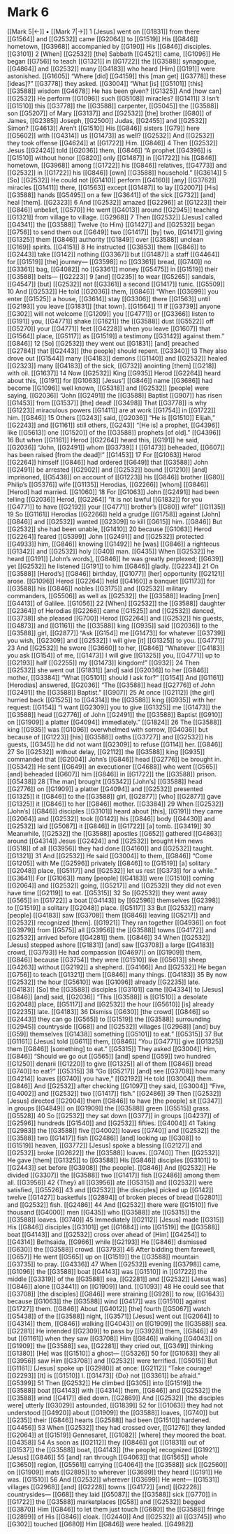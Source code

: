 # Mark 6
[[Mark 5|←]] • [[Mark 7|→]]
1 [Jesus] went on [[G1831]] from there [[G1564]] and [[G2532]] came [[G2064]] to [[G1519]] His [[G846]] hometown, [[G3968]] accompanied by [[G190]] His [[G846]] disciples. [[G3101]] 
2 [When] [[G2532]] [the] Sabbath [[G4521]] came, [[G1096]] He began [[G756]] to teach [[G1321]] in [[G1722]] the [[G3588]] synagogue, [[G4864]] and [[G2532]] many [[G4183]] who heard [Him] [[G191]] were astonished. [[G1605]] “Where [did] [[G4159]] this [man get] [[G3778]] these [ideas]?” [[G3778]] they asked. [[G3004]] “What [is] [[G5101]] [this] [[G3588]] wisdom [[G4678]] He has been given? [[G1325]] And [how can] [[G2532]] He perform [[G1096]] such [[G5108]] miracles? [[G1411]] 
3 Isn’t [[G1510]] this [[G3778]] the [[G3588]] carpenter, [[G5045]] the [[G3588]] son [[G5207]] of Mary [[G3137]] and [[G2532]] [the] brother [[G80]] of James, [[G2385]] Joseph, [[G2500]] Judas, [[G2455]] and [[G2532]] Simon? [[G4613]] Aren’t [[G1510]] His [[G846]] sisters [[G79]] here [[G5602]] with [[G4314]] us [[G1473]] as well? [[G2532]] And [[G2532]] they took offense [[G4624]] at [[G1722]] Him. [[G846]] 
4 Then [[G2532]] Jesus [[G2424]] told [[G2036]] them, [[G846]] “A prophet [[G4396]] is [[G1510]] without honor [[G820]] only [[G1487]] in [[G1722]] his [[G846]] hometown, [[G3968]] among [[G1722]] his [[G846]] relatives, [[G4773]] and [[G2532]] in [[G1722]] his [[G846]] [own] [[G3588]] household.” [[G3614]] 
5 [So] [[G2532]] He could not [[G1410]] perform [[G4160]] [any] [[G3762]] miracles [[G1411]] there, [[G1563]] except [[G1487]] to lay [[G2007]] [His] [[G3588]] hands [[G5495]] on a few [[G3641]] of the sick [[G732]] [and] heal [them]. [[G2323]] 
6 And [[G2532]] amazed [[G2296]] at [[G1223]] their [[G846]] unbelief, [[G570]] He went [[G4013]] around [[G2945]] teaching [[G1321]] from village to village. [[G2968]] 
7 Then [[G2532]] [Jesus] called [[G4341]] the [[G3588]] Twelve {to Him} [[G1427]] and [[G2532]] began [[G756]] to send them out [[G649]] two [[G1417]] [by] two, [[G1417]] giving [[G1325]] them [[G846]] authority [[G1849]] over [[G3588]] unclean [[G169]] spirits. [[G4151]] 
8 He instructed [[G3853]] them [[G846]] to [[G2443]] take [[G142]] nothing [[G3367]] but [[G1487]] a staff [[G4464]] for [[G1519]] [the] journey— [[G3598]] no [[G3361]] bread, [[G740]] no [[G3361]] bag, [[G4082]] no [[G3361]] money [[G5475]] in [[G1519]] their [[G3588]] belts— [[G2223]] 
9 [and] [[G235]] to wear [[G5265]] sandals, [[G4547]] [but] [[G2532]] not [[G3361]] a second [[G1417]] tunic. [[G5509]] 
10 And [[G2532]] He told [[G2036]] them, [[G846]] “When [[G3699]] you enter [[G1525]] a house, [[G3614]] stay [[G3306]] there [[G1563]] until [[G2193]] you leave [[G1831]] [that town]. [[G1564]] 
11 If [[G3739]] anyone [[G302]] will not welcome [[G1209]] you [[G4771]] or [[G3366]] listen to [[G191]] you, [[G4771]] shake [[G1621]] the [[G3588]] dust [[G5522]] off [[G5270]] your [[G4771]] feet [[G4228]] when you leave [[G1607]] that [[G1564]] place, [[G5117]] as [[G1519]] a testimony [[G3142]] against them.” [[G846]] 
12 [So] [[G2532]] they went out [[G1831]] [and] preached [[G2784]] that [[G2443]] [the people] should repent. [[G3340]] 
13 They also drove out [[G1544]] many [[G4183]] demons [[G1140]] and [[G2532]] healed [[G2323]] many [[G4183]] of the sick, [[G732]] anointing [them] [[G218]] with oil. [[G1637]] 
14 Now [[G2532]] King [[G935]] Herod [[G2264]] heard about this, [[G191]] for [[G1063]] [Jesus’] [[G846]] name [[G3686]] had become [[G1096]] well known, [[G5318]] and [[G2532]] [people] were saying, [[G2036]] “John [[G2491]] the [[G3588]] Baptist [[G907]] has risen [[G1453]] from [[G1537]] [the] dead! [[G3498]] That [[G3778]] is why [[G1223]] miraculous powers [[G1411]] are at work [[G1754]] in [[G1722]] him. [[G846]] 
15 Others [[G243]] said, [[G2036]] “He is [[G1510]] Elijah,” [[G2243]] and [[G1161]] still others, [[G243]] “[He is] a prophet, [[G4396]] like [[G5613]] one [[G1520]] of the [[G3588]] prophets [of old].” [[G4396]] 
16 But when [[G1161]] Herod [[G2264]] heard this, [[G191]] he said, [[G2036]] “John, [[G2491]] whom [[G3739]] I [[G1473]] beheaded, [[G607]] has been raised [from the dead]!” [[G1453]] 
17 For [[G1063]] Herod [[G2264]] himself [[G846]] had ordered [[G649]] that [[G3588]] John [[G2491]] be arrested [[G2902]] and [[G2532]] bound [[G1210]] [and] imprisoned, [[G5438]] on account of [[G1223]] his [[G846]] brother [[G80]] Philip’s [[G5376]] wife [[G1135]] Herodias, [[G2266]] [whom] [[G846]] [Herod] had married. [[G1060]] 
18 For [[G1063]] John [[G2491]] had been telling [[G2036]] Herod, [[G2264]] “It is not lawful [[G1832]] for you [[G4771]] to have [[G2192]] your [[G4771]] brother’s [[G80]] wife!” [[G1135]] 
19 So [[G1161]] Herodias [[G2266]] held a grudge [[G1758]] against [John] [[G846]] and [[G2532]] wanted [[G2309]] to kill [[G615]] him. [[G846]] But [[G2532]] she had been unable, [[G1410]] 
20 because [[G1063]] Herod [[G2264]] feared [[G5399]] John [[G2491]] and [[G2532]] protected [[G4933]] him, [[G846]] knowing [[G1492]] he [was] [[G846]] a righteous [[G1342]] and [[G2532]] holy [[G40]] man. [[G435]] When [[G2532]] he heard [[G191]] [John’s words], [[G846]] he was greatly perplexed; [[G639]] yet [[G2532]] he listened [[G191]] to him [[G846]] gladly. [[G2234]] 
21 On [[G3588]] [Herod’s] [[G846]] birthday, [[G1077]] [her] opportunity [[G2121]] arose. [[G1096]] Herod [[G2264]] held [[G4160]] a banquet [[G1173]] for [[G3588]] his [[G846]] nobles [[G3175]] and [[G2532]] military commanders, [[G5506]] as well as [[G2532]] the [[G3588]] leading [men] [[G4413]] of Galilee. [[G1056]] 
22 [When] [[G2532]] the [[G3588]] daughter [[G2364]] of Herodias [[G2266]] came [[G1525]] and [[G2532]] danced, [[G3738]] she pleased [[G700]] Herod [[G2264]] and [[G2532]] his guests, [[G4873]] and [[G1161]] the [[G3588]] king [[G935]] said [[G2036]] to the [[G3588]] girl, [[G2877]] “Ask [[G154]] me [[G1473]] for whatever [[G3739]] you wish, [[G2309]] and [[G2532]] I will give [it] [[G1325]] to you. [[G4771]] 
23 And [[G2532]] he swore [[G3660]] to her, [[G846]] “Whatever [[G4183]] you ask [[G154]] of me, [[G1473]] I will give [[G1325]] you, [[G4771]] up to [[G2193]] half [[G2255]] my [[G1473]] kingdom!” [[G932]] 
24 Then [[G2532]] she went out [[G1831]] [and] said [[G2036]] to her [[G846]] mother, [[G3384]] “What [[G5101]] should I ask for?” [[G154]] And [[G1161]] [Herodias] answered, [[G2036]] “The [[G3588]] head [[G2776]] of John [[G2491]] the [[G3588]] Baptist.” [[G907]] 
25 At once [[G2112]] [the girl] hurried back [[G1525]] to [[G4314]] the [[G3588]] king [[G935]] with her request: [[G154]] “I want [[G2309]] you to give [[G1325]] me [[G1473]] the [[G3588]] head [[G2776]] of John [[G2491]] the [[G3588]] Baptist [[G910]] on [[G1909]] a platter [[G4094]] immediately.” [[G1824]] 
26 The [[G3588]] king [[G935]] was [[G1096]] overwhelmed with sorrow, [[G4036]] but because of [[G1223]] [his] [[G3588]] oaths [[G3727]] and [[G2532]] his guests, [[G345]] he did not want [[G2309]] to refuse [[G114]] her. [[G846]] 
27 So [[G2532]] without delay, [[G2112]] the [[G3588]] king [[G935]] commanded that [[G2004]] John’s [[G846]] head [[G2776]] be brought in. [[G5342]] He sent [[G649]] an executioner [[G4688]] who went [[G565]] [and] beheaded [[G607]] him [[G846]] in [[G1722]] the [[G3588]] prison. [[G5438]] 
28 [The man] brought [[G5342]] [John’s] [[G3588]] head [[G2776]] on [[G1909]] a platter [[G4094]] and [[G2532]] presented [[G1325]] it [[G846]] to the [[G3588]] girl, [[G2877]] [who] [[G2877]] gave [[G1325]] it [[G846]] to her [[G846]] mother. [[G3384]] 
29 When [[G2532]] [John’s] [[G846]] disciples [[G3101]] heard about [this], [[G191]] they came [[G2064]] and [[G2532]] took [[G142]] his [[G846]] body [[G4430]] and [[G2532]] laid [[G5087]] it [[G846]] in [[G1722]] [a] tomb. [[G3419]] 
30 Meanwhile, [[G2532]] the [[G3588]] apostles [[G652]] gathered [[G4863]] around [[G4314]] Jesus [[G2424]] and [[G2532]] brought Him news [[G518]] of all [[G3956]] they had done [[G4160]] and [[G2532]] taught. [[G1321]] 
31 And [[G2532]] He said [[G3004]] to them, [[G846]] “Come [[G1205]] with Me [[G2596]] privately [[G846]] to [[G1519]] [a] solitary [[G2048]] place, [[G5117]] and [[G2532]] let us rest [[G373]] for a while.” [[G3641]] For [[G1063]] many [people] [[G4183]] were [[G1510]] coming [[G2064]] and [[G2532]] going, [[G5217]] and [[G2532]] they did not even have time [[G2119]] to eat. [[G5315]] 
32 So [[G2532]] they went away [[G565]] in [[G1722]] a boat [[G4143]] by [[G2596]] themselves [[G2398]] to [[G1519]] a solitary [[G2048]] place. [[G5117]] 
33 But [[G2532]] many [people] [[G4183]] saw [[G3708]] them [[G846]] leaving [[G5217]] and [[G2532]] recognized [them]. [[G1921]] They ran together [[G4936]] on foot [[G3979]] from [[G575]] all [[G3956]] the [[G3588]] towns [[G4172]] and [[G2532]] arrived before [[G4281]] them. [[G846]] 
34 When [[G2532]] [Jesus] stepped ashore [[G1831]] [and] saw [[G3708]] a large [[G4183]] crowd, [[G3793]] He had compassion [[G4697]] on [[G1909]] them, [[G846]] because [[G3754]] they were [[G1510]] like [[G5613]] sheep [[G4263]] without [[G2192]] a shepherd. [[G4166]] And [[G2532]] He began [[G756]] to teach [[G1321]] them [[G846]] many things. [[G4183]] 
35 By now [[G2532]] the hour [[G5610]] was [[G1096]] already [[G2235]] late. [[G4183]] [So] the [[G3588]] disciples [[G3101]] came [[G4334]] to [Jesus] [[G846]] [and] said, [[G2036]] “This [[G3588]] is [[G1510]] a desolate [[G2048]] place, [[G5117]] and [[G2532]] the hour [[G5610]] [is] already [[G2235]] late. [[G4183]] 
36 Dismiss [[G630]] [the crowd] [[G846]] so [[G2443]] they can go [[G565]] to [[G1519]] the [[G3588]] surrounding [[G2945]] countryside [[G68]] and [[G2532]] villages [[G2968]] [and] buy [[G59]] themselves [[G1438]] something [[G5101]] to eat.” [[G5315]] 
37 But [[G1161]] [Jesus] told [[G611]] them, [[G846]] “You [[G4771]] give [[G1325]] them [[G846]] [something] to eat.” [[G5315]] They asked [[G3004]] Him, [[G846]] “Should we go out [[G565]] [and] spend [[G59]] two hundred [[G1250]] denarii [[G1220]] to give [[G1325]] all of them [[G846]] bread [[G740]] to eat?” [[G5315]] 
38 “Go [[G5217]] [and] see [[G3708]] how many [[G4214]] loaves [[G740]] you have,” [[G2192]] He told [[G3004]] them. [[G846]] And [[G2532]] after checking [[G1097]] they said, [[G3004]] “Five, [[G4002]] and [[G2532]] two [[G1417]] fish.” [[G2486]] 
39 Then [[G2532]] [Jesus] directed [[G2004]] them [[G846]] to have [the people] sit [[G347]] in groups [[G4849]] on [[G1909]] the [[G3588]] green [[G5515]] grass. [[G5528]] 
40 So [[G2532]] they sat down [[G377]] in groups [[G4237]] of [[G2596]] hundreds [[G1540]] and [[G2532]] fifties. [[G4004]] 
41 Taking [[G2983]] the [[G3588]] five [[G4002]] loaves [[G740]] and [[G2532]] the [[G3588]] two [[G1417]] fish [[G2486]] [and] looking up [[G308]] to [[G1519]] heaven, [[G3772]] [Jesus] spoke a blessing [[G2127]] and [[G2532]] broke [[G2622]] the [[G3588]] loaves. [[G740]] Then [[G2532]] He gave [them] [[G1325]] to [[G3588]] His [[G846]] disciples [[G3101]] to [[G2443]] set before [[G3908]] [the people]. [[G846]] And [[G2532]] He divided [[G3307]] the [[G3588]] two [[G1417]] fish [[G2486]] among them all. [[G3956]] 
42 {They} all [[G3956]] ate [[G5315]] and [[G2532]] were satisfied, [[G5526]] 
43 and [[G2532]] [the disciples] picked up [[G142]] twelve [[G1427]] basketfuls [[G2894]] of broken pieces of bread [[G2801]] and [[G2532]] fish. [[G2486]] 
44 And [[G2532]] there were [[G1510]] five thousand [[G4000]] men [[G435]] who [[G3588]] ate [[G5315]] the [[G3588]] loaves. [[G740]] 
45 Immediately [[G2112]] [Jesus] made [[G315]] His [[G846]] disciples [[G3101]] get [[G1684]] into [[G1519]] the [[G3588]] boat [[G4143]] and [[G2532]] cross over ahead of [Him] [[G4254]] to [[G4314]] Bethsaida, [[G966]] while [[G2193]] He [[G846]] dismissed [[G630]] the [[G3588]] crowd. [[G3793]] 
46 After bidding them farewell, [[G657]] He went [[G565]] up on [[G1519]] the [[G3588]] mountain [[G3735]] to pray. [[G4336]] 
47 When [[G2532]] evening [[G3798]] came, [[G1096]] the [[G3588]] boat [[G4143]] was [[G1510]] in [[G1722]] the middle [[G3319]] of the [[G3588]] sea, [[G2281]] and [[G2532]] [Jesus was] [[G846]] alone [[G3441]] on [[G1909]] land. [[G1093]] 
48 He could see that [[G3708]] [the disciples] [[G846]] were straining [[G928]] to row, [[G1643]] because [[G1063]] the [[G3588]] wind [[G417]] was [[G1510]] against [[G1727]] them. [[G846]] About [[G4012]] [the] fourth [[G5067]] watch [[G5438]] of the [[G3588]] night, [[G3571]] [Jesus] went out [[G2064]] to [[G4314]] them, [[G846]] walking [[G4043]] on [[G1909]] the [[G3588]] sea. [[G2281]] He intended [[G2309]] to pass by [[G3928]] them, [[G846]] 
49 but [[G1161]] when they saw [[G3708]] Him [[G846]] walking [[G4043]] on [[G1909]] the [[G3588]] sea, [[G2281]] they cried out, [[G349]] thinking [[G1380]] [He] was [[G1510]] a ghost— [[G5326]] 
50 for [[G1063]] they all [[G3956]] saw Him [[G3708]] and [[G2532]] were terrified. [[G5015]] But [[G1161]] [Jesus] spoke up [[G2980]] at once: [[G2112]] “Take courage! [[G2293]] [It] is [[G1510]] I. [[G1473]] {Do} not [[G3361]] be afraid.” [[G5399]] 
51 Then [[G2532]] He climbed [[G305]] into [[G1519]] the [[G3588]] boat [[G4143]] with [[G4314]] them, [[G846]] and [[G2532]] the [[G3588]] wind [[G417]] died down. [[G2869]] And [[G2532]] [the disciples were] utterly [[G3029]] astounded, [[G1839]] 
52 for [[G1063]] they had not understood [[G4920]] about [[G1909]] the [[G3588]] loaves, [[G740]] but [[G235]] their [[G846]] hearts [[G2588]] had been [[G1510]] hardened. [[G4456]] 
53 When [[G2532]] they had crossed over, [[G1276]] they landed [[G2064]] at [[G1519]] Gennesaret, [[G1082]] [where] they moored the boat. [[G4358]] 
54 As soon as [[G2112]] they [[G846]] got [[G1831]] out of [[G1537]] the [[G3588]] boat, [[G4143]] [the people] recognized [[G1921]] [Jesus] [[G846]] 
55 [and] ran through [[G4063]] that [[G1565]] whole [[G3650]] region, [[G5561]] carrying [[G4064]] the [[G3588]] sick [[G2560]] on [[G1909]] mats [[G2895]] to wherever [[G3699]] they heard [[G191]] He was. [[G1510]] 
56 And [[G2532]] wherever [[G3699]] He went— [[G1531]] villages [[G2968]] [and] [[G2228]] towns [[G4172]] [and] [[G2228]] countrysides— [[G68]] they laid [[G5087]] the [[G3588]] sick [[G770]] in [[G1722]] the [[G3588]] marketplaces [[G58]] and [[G2532]] begged [[G3870]] Him [[G846]] to let them just touch [[G680]] the [[G3588]] fringe [[G2899]] of His [[G846]] cloak. [[G2440]] And [[G2532]] all [[G3745]] who [[G302]] touched [[G680]] Him [[G846]] were healed. [[G4982]] 

